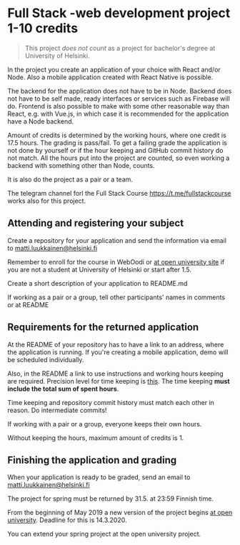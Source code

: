 # Full Stack -web development project 1-10 credits

> This project *does not count* as a project for bachelor's degree at University of Helsinki.

In the project you create an application of your choice with React and/or Node. Also a mobile application created with React Native is possible.

The backend for the application does not have to be in Node. Backend does not have to be self made, ready interfaces or services such as Firebase will do. Frontend is also possible to make with some other reasonable way than React, e.g. with Vue.js, in which case it is recommended for the application have a Node backend.

Amount of credits is determined by the working hours, where one credit is 17.5 hours. The grading is pass/fail. To get a failing grade the application is not done by yourself or if the hour keeping and GitHub commit history do not match. All the hours put into the project are counted, so even working a backend with something other than Node, counts.

It is also do the project as a pair or a team.

The telegram channel forl the Full Stack Course https://t.me/fullstackcourse works also for this project.

## Attending and registering your subject

Create a repository for your application and send the information via email to matti.luukkainen@helsinki.fi

Remember to enroll for the course in WebOodi or [at open university site](https://courses.helsinki.fi/en/aytkt21010/129098202) if you are not a student at University of Helsinki or start after 1.5.

Create a short description of your application to README.md

If working as a pair or a group, tell other participants' names in comments or at README

## Requirements for the returned application

At the README of your repository has to have a link to an address, where the application is running. If you're creating a mobile application, demo will be scheduled individually.

Also, in the README a link to use instructions and working hours keeping are required. Precision level for time keeping is [this](https://github.com/mluukkai/OtmTodoApp/blob/master/dokumentaatio/tuntikirjanpito.md). The time keeping **must include the total sum of spent hours**.

Time keeping and repository commit history must match each other in reason. Do intermediate commits!

If working with a pair or a group, everyone keeps their own hours.

Without keeping the hours, maximum amount of credits is 1.

## Finishing the application and grading

When your application is ready to be graded, send an email to matti.luukkainen@helsinki.fi

The project for spring must be returned by 31.5. at 23:59 Finnish time.

From the beginning of May 2019 a new version of the project begins [at open university](https://courses.helsinki.fi/en/aytkt21010/129098202). Deadline for this is 14.3.2020.

You can extend your spring project at the open university project.
